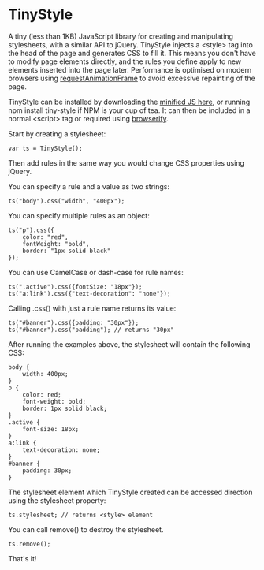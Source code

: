 TinyStyle
==========

A tiny (less than 1KB) JavaScript library for creating and manipulating stylesheets, with a similar API to jQuery. TinyStyle injects a &lt;style&gt; tag into the head of the page and generates CSS to fill it. This means you don't have to modify page elements directly, and the rules you define apply to new elements inserted into the page later. Performance is optimised on modern browsers using [requestAnimationFrame](https://developer.mozilla.org/en/docs/Web/API/window.requestAnimationFrame) to avoid excessive repainting of the page.

TinyStyle can be installed by downloading the [minified JS here](https://raw2.github.com/DavidTimms/tiny-style/master/tiny-style.min.js), or running npm install tiny-style if NPM is your cup of tea. It can then be included in a normal &lt;script&gt; tag or required using [browserify](http://browserify.org/).

Start by creating a stylesheet:

    var ts = TinyStyle();
    
Then add rules in the same way you would change CSS properties using jQuery.

You can specify a rule and a value as two strings:

    ts("body").css("width", "400px");

You can specify multiple rules as an object:

    ts("p").css({
        color: "red",
        fontWeight: "bold",
        border: "1px solid black"
    });

You can use CamelCase or dash-case for rule names:

    ts(".active").css({fontSize: "18px"});
    ts("a:link").css({"text-decoration": "none"});

Calling .css() with just a rule name returns its value:

    ts("#banner").css({padding: "30px"});
    ts("#banner").css("padding"); // returns "30px"

After running the examples above, the stylesheet will contain the following CSS:

    body {
        width: 400px;
    }
    p {
        color: red;
        font-weight: bold;
        border: 1px solid black;
    }
    .active {
        font-size: 18px;
    }
    a:link {
        text-decoration: none;
    }
    #banner {
        padding: 30px;
    }

The stylesheet element which TinyStyle created can be accessed direction using the stylesheet property:

    ts.stylesheet; // returns <style> element

You can call remove() to destroy the stylesheet.
    
    ts.remove();

That's it!